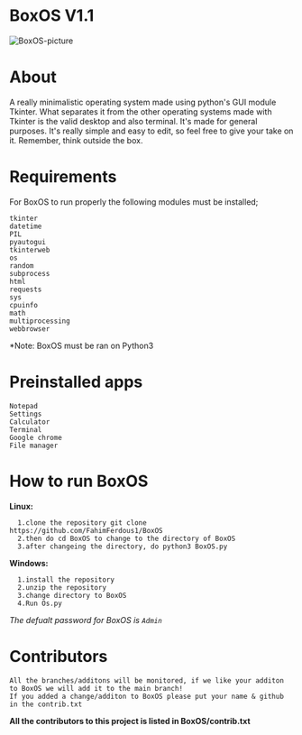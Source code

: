 # BoxOS V1.1
![BoxOS-picture](https://user-images.githubusercontent.com/79488582/146655277-b5d0befb-6924-44ac-aa2b-bd8012408d95.PNG)

# About
A really minimalistic operating system made using python's GUI module Tkinter. What separates it from the other operating systems made with Tkinter is the valid desktop and also terminal. It's made for general purposes.
It's really simple and easy to edit, so feel free to give your take on it. Remember, think outside the box. 

# Requirements
For BoxOS to run properly the following modules must be installed;
```
tkinter
datetime
PIL
pyautogui
tkinterweb
os
random
subprocess
html
requests
sys
cpuinfo
math
multiprocessing
webbrowser
```
*Note: BoxOS must be ran on Python3

# Preinstalled apps
```
Notepad
Settings
Calculator
Terminal
Google chrome
File manager
```

# How to run BoxOS
**Linux:**
```
  1.clone the repository git clone https://github.com/FahimFerdous1/BoxOS
  2.then do cd BoxOS to change to the directory of BoxOS
  3.after changeing the directory, do python3 BoxOS.py
```  
**Windows:**
```
  1.install the repository
  2.unzip the repository
  3.change directory to BoxOS
  4.Run Os.py
```
*The defualt password for BoxOS is `Admin`*

# Contributors
```
All the branches/additons will be monitored, if we like your additon to BoxOS we will add it to the main branch!
If you added a change/additon to BoxOS please put your name & github in the contrib.txt
```
**All the contributors to this project is listed in BoxOS/contrib.txt**
